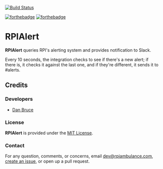 [![Build Status](https://cloud.drone.io/api/badges/rpiambulance/rpialert/status.svg)](https://cloud.drone.io/rpiambulance/rpialert)

[![forthebadge](https://forthebadge.com/images/badges/built-with-love.svg)](https://forthebadge.com) [![forthebadge](https://forthebadge.com/images/badges/made-with-javascript.svg)](https://forthebadge.com)

# RPIAlert

**RPIAlert** queries RPI's alerting system and provides notification to Slack.

Every 10 seconds, the integration checks to see if there's a new alert; if there is, it checks it against the last one, and if they're different, it sends it to #alerts.

## Credits

### Developers

- [Dan Bruce](https://github.com/ddbruce)

### License

**RPIAlert** is provided under the [MIT License](https://opensource.org/licenses/MIT).

### Contact

For any question, comments, or concerns, email [dev@rpiambulance.com](mailto:dev@rpiambulance.com), [create an issue](https://github.com/rpiambulance/rpialert/issues/new), or open up a pull request.

